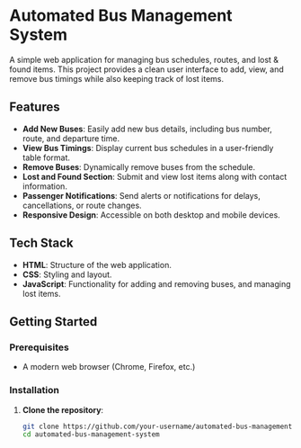 # Automated Bus Management System

A simple web application for managing bus schedules, routes, and lost & found items. This project provides a clean user interface to add, view, and remove bus timings while also keeping track of lost items.

## Features

- **Add New Buses**: Easily add new bus details, including bus number, route, and departure time.
- **View Bus Timings**: Display current bus schedules in a user-friendly table format.
- **Remove Buses**: Dynamically remove buses from the schedule.
- **Lost and Found Section**: Submit and view lost items along with contact information.
- **Passenger Notifications**: Send alerts or notifications for delays, cancellations, or route changes.
- **Responsive Design**: Accessible on both desktop and mobile devices.

## Tech Stack

- **HTML**: Structure of the web application.
- **CSS**: Styling and layout.
- **JavaScript**: Functionality for adding and removing buses, and managing lost items.

## Getting Started

### Prerequisites

- A modern web browser (Chrome, Firefox, etc.)

### Installation

1. **Clone the repository**:

   ```bash
   git clone https://github.com/your-username/automated-bus-management-system.git
   cd automated-bus-management-system
